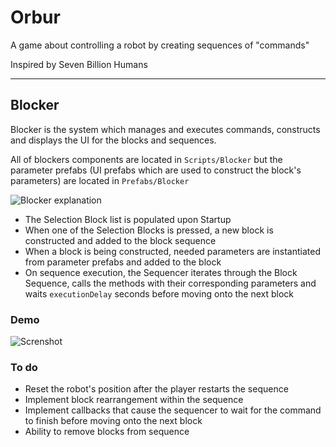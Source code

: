 # Orbur

A game about controlling a robot by creating sequences of "commands"

Inspired by Seven Billion Humans

---

## Blocker

Blocker is the system which manages and executes commands, constructs and displays the UI for the blocks and sequences.

All of blockers components are located in `Scripts/Blocker` but the parameter prefabs (UI prefabs which are used to construct the block's parameters) are located in `Prefabs/Blocker`

![Blocker explanation](https://i.imgur.com/4GCqkYU.png)

* The Selection Block list is populated upon Startup
* When one of the Selection Blocks is pressed, a new block is constructed and added to the block sequence
* When a block is being constructed, needed parameters are instantiated from parameter prefabs and added to the block
* On sequence execution, the Sequencer iterates through the Block Sequence, calls the methods with their corresponding parameters and waits `executionDelay` seconds before moving onto the next block

### Demo
![Screnshot](https://i.redd.it/i2jwcxhwb8s11.gif)

### To do
* Reset the robot's position after the player restarts the sequence
* Implement block rearrangement within the sequence
* Implement callbacks that cause the sequencer to wait for the command to finish before moving onto the next block
* Ability to remove blocks from sequence